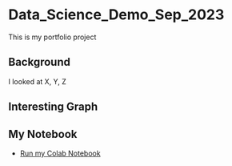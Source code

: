 # Data_Science_Demo_Sep_2023
This is my portfolio project


## Background

I looked at X, Y, Z

## Interesting Graph


## My Notebook

* [Run my Colab Notebook](https://github.com/ArmandoReyesRepo/Data_Science_Demo_Sep_2023/blob/main/data_science_notebook.ipynb)
